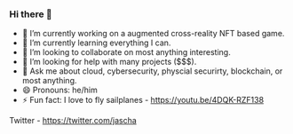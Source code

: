 ### Hi there 👋

- 🔭 I’m currently working on a augmented cross-reality NFT based game.
- 🌱 I’m currently learning everything I can.
- 👯 I’m looking to collaborate on most anything interesting.
- 🤔 I’m looking for help with many projects ($$$).
- 💬 Ask me about cloud, cybersecurity, physcial securirty, blockchain, or most anything.
- 😄 Pronouns: he/him
- ⚡ Fun fact: I love to fly sailplanes - https://youtu.be/4DQK-RZF138

Twitter - https://twitter.com/jascha
